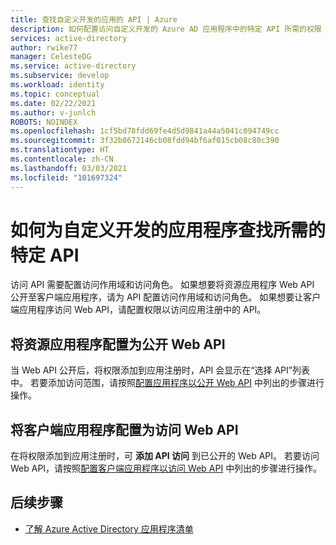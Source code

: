 ```yaml
---
title: 查找自定义开发的应用的 API | Azure
description: 如何配置访问自定义开发的 Azure AD 应用程序中的特定 API 所需的权限
services: active-directory
author: rwike77
manager: CelesteDG
ms.service: active-directory
ms.subservice: develop
ms.workload: identity
ms.topic: conceptual
ms.date: 02/22/2021
ms.author: v-junlch
ROBOTS: NOINDEX
ms.openlocfilehash: 1cf5bd78fdd69fe4d5d9841a44a5041c094749cc
ms.sourcegitcommit: 3f32b8672146cb08fdd94bf6af015cb08c80c390
ms.translationtype: HT
ms.contentlocale: zh-CN
ms.lasthandoff: 03/03/2021
ms.locfileid: "101697324"
---
```

# <a name="how-to-find-a-specific-api-needed-for-a-custom-developed-application"></a>如何为自定义开发的应用程序查找所需的特定 API

访问 API 需要配置访问作用域和访问角色。 如果想要将资源应用程序 Web API 公开至客户端应用程序，请为 API 配置访问作用域和访问角色。 如果想要让客户端应用程序访问 Web API，请配置权限以访问应用注册中的 API。

## <a name="configuring-a-resource-application-to-expose-web-apis"></a>将资源应用程序配置为公开 Web API

当 Web API 公开后，将权限添加到应用注册时，API 会显示在“选择 API”列表中。 若要添加访问范围，请按照[配置应用程序以公开 Web API](quickstart-configure-app-expose-web-apis.md) 中列出的步骤进行操作。

## <a name="configuring-a-client-application-to-access-web-apis"></a>将客户端应用程序配置为访问 Web API

在将权限添加到应用注册时，可 **添加 API 访问** 到已公开的 Web API。 若要访问 Web API，请按照[配置客户端应用程序以访问 Web API](quickstart-configure-app-access-web-apis.md) 中列出的步骤进行操作。

## <a name="next-steps"></a>后续步骤

- [了解 Azure Active Directory 应用程序清单](./reference-app-manifest.md)
